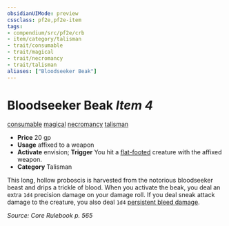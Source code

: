 ```yaml
---
obsidianUIMode: preview
cssclass: pf2e,pf2e-item
tags:
- compendium/src/pf2e/crb
- item/category/talisman
- trait/consumable
- trait/magical
- trait/necromancy
- trait/talisman
aliases: ["Bloodseeker Beak"]
---
```

# Bloodseeker Beak *Item 4*  
[consumable](../../../Rules/traits/consumable.md)  [magical](../../../Rules/traits/magical.md)  [necromancy](../../../Rules/traits/necromancy.md)  [talisman](../../../Rules/traits/talisman.md)  

- **Price** 20 gp
- **Usage** affixed to a weapon
- **Activate** envision; **Trigger** You hit a [flat-footed](../../../Rules/conditions.md#Flat-footed) creature with the affixed weapon.
- **Category** Talisman

This long, hollow proboscis is harvested from the notorious bloodseeker beast and drips a trickle of blood. When you activate the beak, you deal an extra `1d4` precision damage on your damage roll. If you deal sneak attack damage to the creature, you also deal `1d4` [persistent bleed damage](../../../Rules/conditions.md#Persistent%20Damage).

*Source: Core Rulebook p. 565*